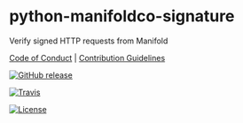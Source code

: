 # python-manifoldco-signature

Verify signed HTTP requests from Manifold

[Code of Conduct](./.github/CONDUCT.md) |
[Contribution Guidelines](./.github/CONTRIBUTING.md)

[![GitHub release](https://img.shields.io/github/tag/manifoldco/python-manifoldco-signature.svg?label=latest)](https://github.com/manifoldco/python-manifoldco-signature/releases)

[![Travis](https://img.shields.io/travis/manifoldco/python-manifoldco-signature/master.svg)](https://travis-ci.org/manifoldco/python-manifoldco-signature)

[![License](https://img.shields.io/badge/license-BSD-blue.svg)](./LICENSE.md)
